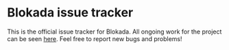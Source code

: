 # Blokada issue tracker

This is the official issue tracker for Blokada. All ongoing work for the project can be seen [here](https://github.com/blokadaorg/issues/issues). Feel free to report new bugs and problems!
